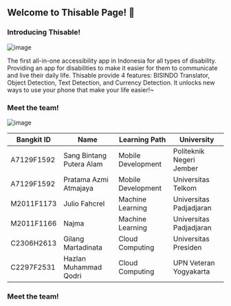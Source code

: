 ## Welcome to Thisable Page! 👋

### Introducing Thisable!
![image](https://user-images.githubusercontent.com/76579538/173190863-c4ff471d-7218-4587-9cfe-8636b4e020c5.png)

The first all-in-one accessibility app in Indonesia for all types of disability. Providing an app for disabilities to make it easier for them to communicate and live their daily life. Thisable provide 4 features: BISINDO Translator, Object Detection, Text Detection, and Currency Detection. It unlocks new ways to use your phone that make your life easier!~

### Meet the team!

![image](https://user-images.githubusercontent.com/76579538/173190766-2db8c064-2de3-4bb8-86aa-0bbb1177380a.png)

| Bangkit ID | Name | Learning Path | University |
| ----- | ----- | ----- | ----- |
| A7129F1592 | Sang Bintang Putera Alam | Mobile Development | Politeknik Negeri Jember |
| A7129F1592 | Pratama Azmi Atmajaya | Mobile Development | Universitas Telkom |
| M2011F1173 | Julio Fahcrel | Machine Learning | Universitas Padjadjaran |
| M2011F1166 | Najma | Machine Learning | Universitas Padjadjaran |
| C2306H2613 | Gilang Martadinata | Cloud Computing | Universitas Presiden |
| C2297F2531 | Hazlan Muhammad Qodri | Cloud Computing | UPN Veteran Yogyakarta |

### Meet the team! 
